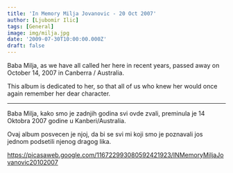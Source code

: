 ```yaml
---
title: 'In Memory Milja Jovanovic - 20 Oct 2007'
author: [Ljubomir Ilic]
tags: [General]
image: img/milja.jpg
date: '2009-07-30T10:00:00.000Z'
draft: false
---
```


Baba Milja, as we have all called her here in recent years, passed away on October 14, 2007 in Canberra / Australia.

This album is dedicated to her, so that all of us who knew her would once again remember her dear character.

--------

Baba Milja, kako smo je zadnjih godina svi ovde zvali, preminula je 14 Oktobra 2007 godine u Kanberi/Australia.

Ovaj album posvecen je njoj, da bi se svi mi koji smo je poznavali jos jednom podsetili njenog dragog lika.

https://picasaweb.google.com/116722993080592421923/INMemoryMiljaJovanovic20102007
